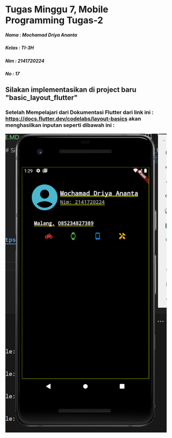 # Tugas Minggu 7, Mobile Programming Tugas-2

##### Nama  : Mochamad Driya Ananta
##### Kelas : TI-3H
##### Nim   : 2141720224
##### No    : 17

## Silakan implementasikan di project baru "basic_layout_flutter"

### Setelah Mempelajari dari Dokumentasi Flutter dari link ini :  https://docs.flutter.dev/codelabs/layout-basics akan menghasilkan inputan seperti dibawah ini :

![This is an alt text.](docs/t-2.png)
